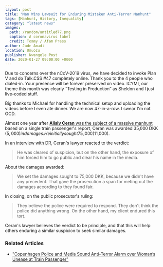 ```yaml
---
layout: post
title: "Man Wins Lawsuit for Enduring Mistaken Anti-Terror Manhunt"
tags: [Manhunt, History, Inequality]
category: "latest news"
images:
  path: /random/untitled77.png
  caption: A coronavirus label
  credit: Tommy / Afam Press
author: Jude Amadi
location: Umuozu
publisher: Nwangele Post
date: 2020-01-27 09:00:00 +0000
---
```

Due to concerns over the nCoV-2019 virus, we have decided to invoke Plan V and do Talk.CSS #47 completely online. Thank you to the 4 people who dialed-in. Your presence will be forever preserved on video. ICYMI, our theme this month was clearly “Testing in Production” as Sheldon and I just live-coded stuff.

Big thanks to Michael for handling the technical setup and uploading the videos before I even ate dinner. We are now 47-in-a-row. I swear I'm not OCD.

Almost one year after [**Alisiv Ceran** was the subject of a massive manhunt][original] based on a single train passenger's report, Ceran was awarded 35,000 DKK ($5,000) in damages. He initially sought 75,000 ($11,000).

In [an interview with DR][dr], Ceran's lawyer reacted to the verdict:

> He was cleared of suspicion, but on the other hand, the exposure of him forced him to go public and clear his name in the media.

About the damages awarded:

> We set the damages sought to 75,000 DKK, because we didn't have any precedent. That gave the prosecution a span for meting out the damages according to they found fair.

In closing, on the public prosecutor's ruling:

> They believe the police were required to respond. They don't think the police did anything wrong. On the other hand, my client endured this tort.

Ceran's lawyer believes the verdict to be principle, and that this will help others enduring a similar suspicion to seek similar damages.

### Related Articles ###

* ["Copenhagen Police and Media Sound Anti-Terror Alarm over Woman’s Unease at Train Passenger"][original]


[original]: /articles/2014/08/29/antiterror-manhunt/
[dr]: https://www.dr.dk/nyheder/indland/menneskejagt-paa-terrormistaenkt-studerende-udloeser-erstatning
